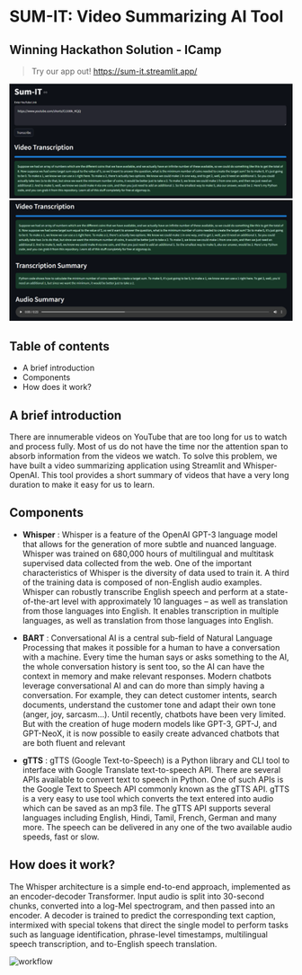 # <b>SUM-IT</b>: Video Summarizing AI Tool
## <b>Winning Hackathon Solution - ICamp</b>

> Try our app out! https://sum-it.streamlit.app/

![](screenshot_app_2.png)
![](screenshot_app_1.png)

## <b>Table of contents</b>
- A brief introduction
- Components
- How does it work?

## <b>A brief introduction</b>
There are innumerable videos on YouTube that are too long for us to watch and process fully. Most of us do not have the time nor the attention span to absorb information from the videos we watch. To solve this problem, we have built a video summarizing application using Streamlit and Whisper-OpenAI. This tool provides a short summary of videos that have a very long duration to make it easy for us to learn.


## <b>Components</b>
- <b>Whisper</b> : 
Whisper is a feature of the OpenAI GPT-3 language model that allows for the generation of more subtle and nuanced language. Whisper was trained on 680,000 hours of multilingual and multitask supervised data collected from the web. One of the important characteristics of Whisper is the diversity of data used to train it.  A third of the training data is composed of non-English audio examples. Whisper can robustly transcribe English speech and perform at a state-of-the-art level with approximately 10 languages – as well as translation from those languages into English. It enables transcription in multiple languages, as well as translation from those languages into English. 

- <b>BART</b> :
Conversational AI is a central sub-field of Natural Language Processing that makes it possible for a human to have a conversation with a machine. Every time the human says or asks something to the AI, the whole conversation history is sent too, so the AI can have the context in memory and make relevant responses. Modern chatbots leverage conversational AI and can do more than simply having a conversation. For example, they can detect customer intents, search documents, understand the customer tone and adapt their own tone (anger, joy, sarcasm...). 
Until recently, chatbots have been very limited. But with the creation of huge modern models like GPT-3, GPT-J, and GPT-NeoX, it is now possible to easily create advanced chatbots that are both fluent and relevant

- <b> gTTS</b> : 
gTTS (Google Text-to-Speech) is a Python library and CLI tool to interface with Google Translate text-to-speech API.  There are several APIs available to convert text to speech in Python. One of such APIs is the Google Text to Speech API commonly known as the gTTS API. gTTS is a very easy to use tool which converts the text entered into audio which can be saved as an mp3 file. The gTTS API supports several languages including English, Hindi, Tamil, French, German and many more. The speech can be delivered in any one of the two available audio speeds, fast or slow.


## <b>How does it work?</b>
The Whisper architecture is a simple end-to-end approach, implemented as an encoder-decoder Transformer. Input audio is split into 30-second chunks, converted into a log-Mel spectrogram, and then passed into an encoder. A decoder is trained to predict the corresponding text caption, intermixed with special tokens that direct the single model to perform tasks such as language identification, phrase-level timestamps, multilingual speech transcription, and to-English speech translation.

<img width="315" alt="workflow" src="https://user-images.githubusercontent.com/108980831/213866692-559b5d8c-66f4-460f-ab71-26ec6f9a6550.png">

